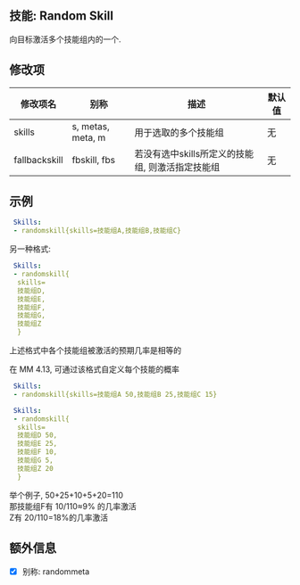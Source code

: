 技能: Random Skill
--------------------------

向目标激活多个技能组内的一个.

修改项
----------

| 修改项名 | 别称    | 描述                                                                                                    | 默认值 |
|-----------|------------|----------------------------------------------------------------------------------------------------------------|---------------|
| skills | s, metas, meta, m | 用于选取的多个技能组 | 无 |
| fallbackskill | fbskill, fbs | 若没有选中skills所定义的技能组, 则激活指定技能组 | 无 |

示例
--------

```yaml
 Skills:
 - randomskill{skills=技能组A,技能组B,技能组C}
```
另一种格式:
```yaml
 Skills:
 - randomskill{
  skills=
  技能组D,
  技能组E,
  技能组F,
  技能组G,
  技能组Z
  }
```
上述格式中各个技能组被激活的预期几率是相等的

在 MM 4.13, 可通过该格式自定义每个技能的概率

```yaml
 Skills:
 - randomskill{skills=技能组A 50,技能组B 25,技能组C 15}
```

```yaml
 Skills:
 - randomskill{
  skills=
  技能组D 50,
  技能组E 25,
  技能组F 10,
  技能组G 5,
  技能组Z 20
  }
```
举个例子, 50+25+10+5+20=110  
那技能组F有 10/110≈9% 的几率激活  
Z有 20/110=18%的几率激活

额外信息
---

- [x] 别称: randommeta